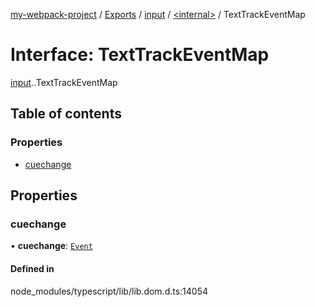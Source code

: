 [my-webpack-project](../README.md) / [Exports](../modules.md) / [input](../modules/input.md) / [<internal\>](../modules/input._internal_.md) / TextTrackEventMap

# Interface: TextTrackEventMap

[input](../modules/input.md).[<internal>](../modules/input._internal_.md).TextTrackEventMap

## Table of contents

### Properties

- [cuechange](input._internal_.TextTrackEventMap.md#cuechange)

## Properties

### cuechange

• **cuechange**: [`Event`](../modules/input._internal_.md#event)

#### Defined in

node_modules/typescript/lib/lib.dom.d.ts:14054
